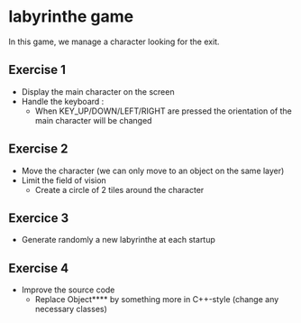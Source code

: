 # labyrinthe game

In this game, we manage a character looking for the exit.

## Exercise 1

- Display the main character on the screen
- Handle the keyboard :
  - When KEY_UP/DOWN/LEFT/RIGHT are pressed the orientation of the main character will be changed
  
## Exercise 2

- Move the character (we can only move to an object on the same layer)
- Limit the field of vision
  - Create a circle of 2 tiles around the character
    
## Exercice 3
  
- Generate randomly a new labyrinthe at each startup
  
  
## Exercise 4
  
- Improve the source code
  - Replace Object**** by something more in C++-style (change any necessary classes) 
